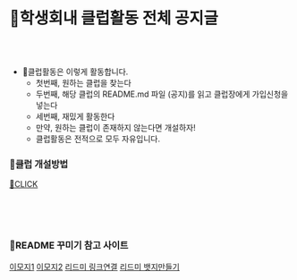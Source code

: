 # 📌학생회내 클럽활동 전체 공지글
</br></br>
- 📌클럽활동은 이렇게 활동합니다.
  - 첫번째, 원하는 클럽을 찾는다
  - 두번째, 해당 클럽의 README.md 파일 (공지)를 읽고 클럽장에게 가입신청을 넣는다
  - 세번째, 재밌게 활동한다
  - 만약, 원하는 클럽이 존재하지 않는다면 개설하자!
  - 클럽활동은 전적으로 모두 자유입니다. 
 


### 📌클럽 개설방법 
[🧡CLICK](https://github.com/inha-csesc/Club/tree/main/TEMPLATE/HOWTOMAKECLUB)

</br></br></br>

### 📌README 꾸미기 참고 사이트
[이모지1](https://angelsitter.co.kr/app/emoji/)
[이모지2](https://www.emojiengine.com/ko/keyboard/)
[리드미 링크연결](https://ssssol.tistory.com/70)
[리드미 뱃지만들기](https://velog.io/@cha-suyeon/github-%EA%B9%83%ED%97%88%EB%B8%8C-%EB%A6%AC%EB%93%9C%EB%AF%B8%EC%97%90%EC%84%9C-%EB%B1%83%EC%A7%80-%EB%A7%8C%EB%93%A4%EA%B8%B0)

